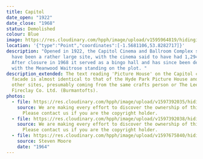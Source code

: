 ```yaml
---
title: Capitol
date_open: "1922"
date_close: "1968"
status: Demolished
colour: Blue
image: https://res.cloudinary.com/hpph/image/upload/v1595964819/hidinginplainsight/capitol.svg
location: '{"type":"Point","coordinates":[-1.5681106,53.8282717]}'
description: "Opened in 1922, the Capitol Cinema and Ballroom Complex seemed to
  have been a rather large site, with the cinema said to have had 1,294 seats.
  After closure in 1968 it served as a bingo hall and has since been demolished,
  with the Meanwood Waitrose standing on the plot. "
description_extended: The text reading 'Picture House' on the Capitol cinema's
  facade is almost identical to that of the Hyde Park Picture House and various
  other sites, presumably coming from the same crafts person or The Leeds
  Fireclay Co. Ltd. (Burmantofts).
photos:
  - file: https://res.cloudinary.com/hpph/image/upload/v1597392035/hidinginplainsight/Capitol01.jpg
    source: We are making every effort to discover the ownership of this photo.
      Please contact us if you are the copyright holder.
  - file: https://res.cloudinary.com/hpph/image/upload/v1597392038/hidinginplainsight/Capitol02.jpg
    source: We are making every effort to discover the ownership of this photo.
      Please contact us if you are the copyright holder.
  - file: https://res.cloudinary.com/hpph/image/upload/v1597675840/hidinginplainsight/Capitol_programme.jpg
    source: Steven Moore
    date: "1964"
---
```

